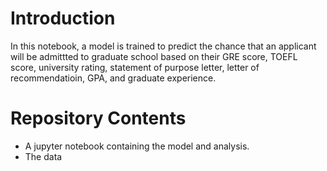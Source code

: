 # Introduction
In this notebook, a model is trained to predict the chance that an applicant will be admittted to graduate school based on their GRE score, TOEFL score, university rating, statement of purpose letter, letter of recommendatioin, GPA, and graduate experience. 

# Repository Contents
* A jupyter notebook containing the model and analysis.
* The data
